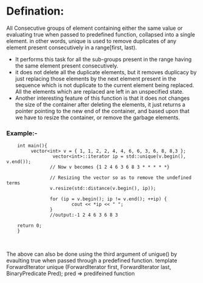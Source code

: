 <h1>Defination:</h1><p> All Consecutive groups of element containing either the same value or evaluating true when passed to predefined function, collapsed into a single element.
in other words, unique is used to remove duplicates of any element present consecutively in a range[first, last).
<ul>
<li>It performs this task for all the sub-groups present in the range having the same element present consecutively.
</li><li>it does not delete all the duplicate elements, but it removes duplicacy by just replacing those elements by the next element present in the sequence which is not duplicate to the current element being replaced. All the elements which are replaced are left in an unspecified state.
</li><li>Another interesting feature of this function is that it does not changes the size of the container after deleting the elements, it just returns a pointer pointing to the new end of the container, and based upon that we have to resize the container, or remove the garbage elements.</ul></p>

<p><h3>Example:-</h3>
        
        int main(){
             vector<int> v = { 1, 1, 2, 2, 4, 4, 6, 6, 3, 6, 8, 8,3 };
                     vector<int>::iterator ip = std::unique(v.begin(), v.end());
                    // Now v becomes {1 2 4 6 3 6 8 3 * * * * *}
                    
                    // Resizing the vector so as to remove the undefined terms
                    v.resize(std::distance(v.begin(), ip)); 
                    
                    for (ip = v.begin(); ip != v.end(); ++ip) { 
                            cout << *ip << " "; 
                    } 
                    //output:-1 2 4 6 3 6 8 3
                    
        return 0;
        }
  </p>
  <br>
    <p>
    The above can also be done using the third argument of unigue() by evaulting true when passed through a predefined function.
    template 
            ForwardIterator unique (ForwardIterator first, ForwardIterator last, BinaryPredicate Pred);
   pred => predifeined function
<p>
